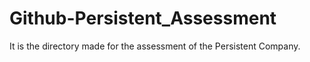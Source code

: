 # Github-Persistent_Assessment
It is the directory made for the assessment of the Persistent Company.
